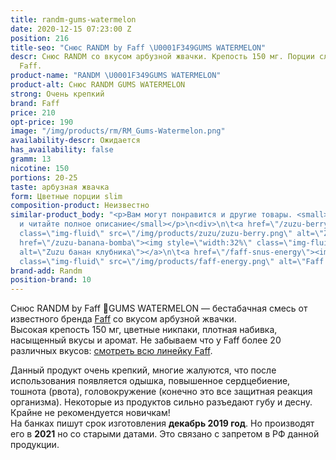 ```yaml
---
title: randm-gums-watermelon
date: 2020-12-15 07:23:00 Z
position: 216
title-seo: "Снюс RANDM by Faff \U0001F349GUMS WATERMELON"
descr: Снюс RANDM со вкусом арбузной жвачки. Крепость 150 мг. Порции слим. От бренда
  Faff.
product-name: "RANDM \U0001F349GUMS WATERMELON"
product-alt: Снюс RANDM GUMS WATERMELON
strong: Очень крепкий
brand: Faff
price: 210
opt-price: 190
image: "/img/products/rm/RM_Gums-Watermelon.png"
availability-descr: Ожидается
has_availability: false
gramm: 13
nicotine: 150
portions: 20-25
taste: арбузная жвачка
form: Цветные порции slim
composition-product: Неизвестно
similar-product_body: "<p>Вам могут понравится и другие товары. <small>Жмите на картинки
  и читайте полное описание</small></p>\n<div>\n\t<a href=\"/zuzu-berry\"><img style=\"width:32%\"
  class=\"img-fluid\" src=\"/img/products/zuzu/zuzu-berry.png\" alt=\"Zuzu berry\"></a>\n\t<a
  href=\"/zuzu-banana-bomba\"><img style=\"width:32%\" class=\"img-fluid\" src=\"/img/products/zuzu/zuzu-bannana.png\"
  alt=\"Zuzu банан клубника\"></a>\n\t<a href=\"/faff-snus-energy\"><img style=\"width:32%\"
  class=\"img-fluid\" src=\"/img/products/faff-energy.png\" alt=\"Faff Energy снюс\"></a>\n</div>"
brand-add: Randm
position-brand: 10
---
```


Снюс RANDM by Faff 🍉GUMS WATERMELON — бестабачная смесь от известного бренда [Faff](/faff) со вкусом арбузной жвачки.<br>
Высокая крепость 150 мг, цветные никпаки, плотная набивка, насыщенный вкусы и аромат.
Не забываем что у Faff более 20 различных вкусов: [смотреть всю линейку Faff](/faff).

Данный продукт очень крепкий, многие жалуются, что после использования появляется одышка, повышенное сердцебиение, тошнота (рвота), головокружение (конечно это все защитная реакция организма). Некоторые из продуктов сильно разъедают губу и десну. Крайне не рекомендуется новичкам!<br>
На банках пишут срок изготовления **декабрь 2019 год**. Но производят его в **2021** но со старыми датами. Это связано с запретом в РФ данной продукции.